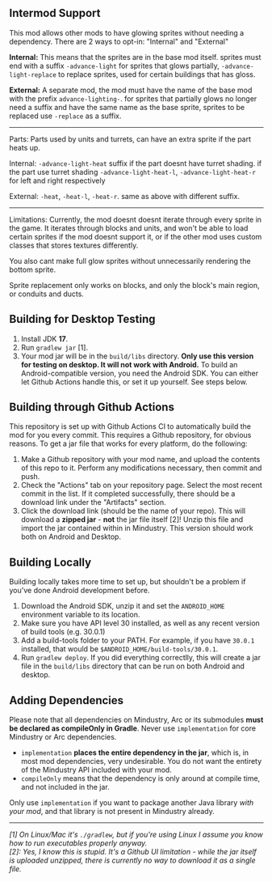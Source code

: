 ## Intermod Support

This mod allows other mods to have glowing sprites without needing a dependency.
There are 2 ways to opt-in: "Internal" and "External"

**Internal:** This means that the sprites are in the base mod itself. sprites must end with a suffix `-advance-light` for sprites that glows partially, `-advance-light-replace` to replace sprites, used for certain buildings that has gloss.

**External:** A separate mod, the mod must have the name of the base mod with the prefix `advance-lighting-`. for sprites that partially glows no longer need a suffix and have the same
  name as the base sprite, sprites to be replaced use `-replace` as a suffix.

---

Parts:
Parts used by units and turrets, can have an extra sprite if the part heats up.

Internal: `-advance-light-heat` suffix if the part doesnt have turret shading. if the part use turret shading `-advance-light-heat-l`, `-advance-light-heat-r` for left and right respectively

External: `-heat`, `-heat-l`, `-heat-r`. same as above with different suffix.

---

Limitations:
Currently, the mod doesnt doesnt iterate through every sprite in the game. It iterates through blocks and units, and won't be able to load certain sprites if the mod doesnt support it, or if the other mod uses custom classes that stores textures differently.

You also cant make full glow sprites without unnecessarily rendering the bottom sprite.

Sprite replacement only works on blocks, and only the block's main region, or conduits and ducts.

## Building for Desktop Testing

1. Install JDK **17**.
2. Run `gradlew jar` [1].
3. Your mod jar will be in the `build/libs` directory. **Only use this version for testing on desktop. It will not work with Android.**
To build an Android-compatible version, you need the Android SDK. You can either let Github Actions handle this, or set it up yourself. See steps below.

## Building through Github Actions

This repository is set up with Github Actions CI to automatically build the mod for you every commit. This requires a Github repository, for obvious reasons.
To get a jar file that works for every platform, do the following:
1. Make a Github repository with your mod name, and upload the contents of this repo to it. Perform any modifications necessary, then commit and push. 
2. Check the "Actions" tab on your repository page. Select the most recent commit in the list. If it completed successfully, there should be a download link under the "Artifacts" section. 
3. Click the download link (should be the name of your repo). This will download a **zipped jar** - **not** the jar file itself [2]! Unzip this file and import the jar contained within in Mindustry. This version should work both on Android and Desktop.

## Building Locally

Building locally takes more time to set up, but shouldn't be a problem if you've done Android development before.
1. Download the Android SDK, unzip it and set the `ANDROID_HOME` environment variable to its location.
2. Make sure you have API level 30 installed, as well as any recent version of build tools (e.g. 30.0.1)
3. Add a build-tools folder to your PATH. For example, if you have `30.0.1` installed, that would be `$ANDROID_HOME/build-tools/30.0.1`.
4. Run `gradlew deploy`. If you did everything correctlly, this will create a jar file in the `build/libs` directory that can be run on both Android and desktop. 

## Adding Dependencies

Please note that all dependencies on Mindustry, Arc or its submodules **must be declared as compileOnly in Gradle**. Never use `implementation` for core Mindustry or Arc dependencies. 

- `implementation` **places the entire dependency in the jar**, which is, in most mod dependencies, very undesirable. You do not want the entirety of the Mindustry API included with your mod.
- `compileOnly` means that the dependency is only around at compile time, and not included in the jar.

Only use `implementation` if you want to package another Java library *with your mod*, and that library is not present in Mindustry already.

--- 

*[1]* *On Linux/Mac it's `./gradlew`, but if you're using Linux I assume you know how to run executables properly anyway.*  
*[2]: Yes, I know this is stupid. It's a Github UI limitation - while the jar itself is uploaded unzipped, there is currently no way to download it as a single file.*
